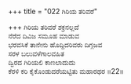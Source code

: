 +++
title = "022 ಗಿರಿಯ ತರಿವರೆ"

+++
ಗಿರಿಯ ತರಿವರೆ ಶಕ್ರನಲ್ಲದೆ  
ನೆರೆದ ದಿವಿಜ ಸಮೂಹ ಮಾಡುವ  
ಭರವಸಿಕೆ ತಾನೇನು ಹೊದ್ದಿದರಿವರು ದಿಗ್ಗಜವ  
ಸರಳ ಬಲುವಳೆಗಾಲವಹಿತ  
ದ್ವಿರದ ಗಿರಿಯಲಿ ಕಾಣಲಾದುದು  
ಕೆರಳಿ ಕರಿ ಕೈಕೊಂಡುದರೆಯಟ್ಟಿತು ಮಹಾರಥರ   ॥22॥
